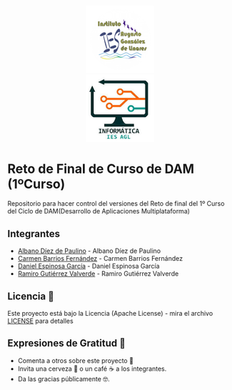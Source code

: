 <div align="center">
<img src="https://github.com/TerciodeMarte/DAM/blob/main/agusto-logo.png"  style="width: 30%"  />
<br>
<img src="https://github.com/TerciodeMarte/DAM/blob/main/departamento-logo.png" style="width: 30%"  />
</div>

# Reto de Final de Curso de DAM (1ºCurso)
Repositorio para hacer control del versiones del Reto de final del 1º Curso del Ciclo de DAM(Desarrollo de Aplicaciones Multiplataforma)
## Integrantes
* [Albano Díez de Paulino](https://github.com/TerciodeMarte) - Albano Díez de Paulino
* [Carmen Barrios Fernández](https://github.com/CarmenBarrios) - Carmen Barrios Fernández 
* [Daniel Espinosa García](https://github.com/Daniel-Espinosa) - Daniel Espinosa García
* [Ramiro Gutiérrez Valverde](https://github.com/ramirogvalverde) - Ramiro Gutiérrez Valverde

## Licencia 📄

Este proyecto está bajo la Licencia (Apache License) - mira el archivo [LICENSE](LICENSE) para detalles

## Expresiones de Gratitud 🎁

* Comenta a otros sobre este proyecto 📢
* Invita una cerveza 🍺 o un café ☕ a los integrantes. 
* Da las gracias públicamente 🤓.

